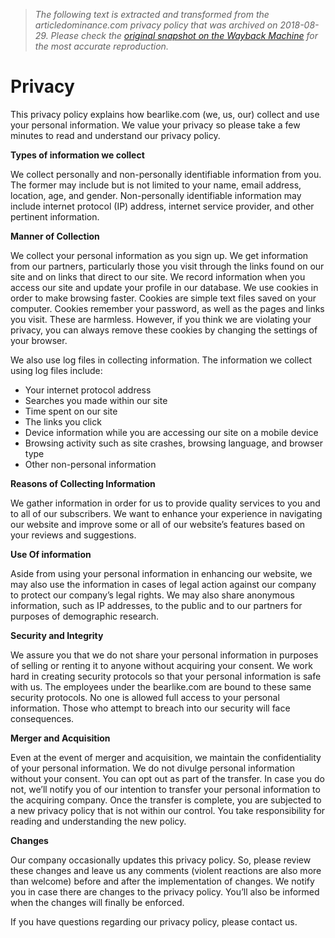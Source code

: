> *The following text is extracted and transformed from the articledominance.com privacy policy that was archived on 2018-08-29. Please check the [original snapshot on the Wayback Machine](https://web.archive.org/web/20180829105107id_/http%3A//ilikebeat.com/privacy) for the most accurate reproduction.*

# Privacy

This privacy policy explains how bearlike.com (we, us, our) collect and use your personal information. We value your privacy so please take a few minutes to read and understand our privacy policy.

**Types of information we collect**

We collect personally and non-personally identifiable information from you. The former may include but is not limited to your name, email address, location, age, and gender. Non-personally identifiable information may include internet protocol (IP) address, internet service provider, and other pertinent information.

**Manner of Collection**

We collect your personal information as you sign up. We get information from our partners, particularly those you visit through the links found on our site and on links that direct to our site. We record information when you access our site and update your profile in our database. We use cookies in order to make browsing faster. Cookies are simple text files saved on your computer. Cookies remember your password, as well as the pages and links you visit. These are harmless. However, if you think we are violating your privacy, you can always remove these cookies by changing the settings of your browser.

We also use log files in collecting information. The information we collect using log files include:

  * Your internet protocol address
  * Searches you made within our site
  * Time spent on our site
  * The links you click
  * Device information while you are accessing our site on a mobile device
  * Browsing activity such as site crashes, browsing language, and browser type
  * Other non-personal information



**Reasons of Collecting Information**

We gather information in order for us to provide quality services to you and to all of our subscribers. We want to enhance your experience in navigating our website and improve some or all of our website’s features based on your reviews and suggestions.

**Use Of information**

Aside from using your personal information in enhancing our website, we may also use the information in cases of legal action against our company to protect our company’s legal rights. We may also share anonymous information, such as IP addresses, to the public and to our partners for purposes of demographic research.

**Security and Integrity**

We assure you that we do not share your personal information in purposes of selling or renting it to anyone without acquiring your consent. We work hard in creating security protocols so that your personal information is safe with us. The employees under the bearlike.com are bound to these same security protocols. No one is allowed full access to your personal information. Those who attempt to breach into our security will face consequences.

**Merger and Acquisition**

Even at the event of merger and acquisition, we maintain the confidentiality of your personal information. We do not divulge personal information without your consent. You can opt out as part of the transfer. In case you do not, we’ll notify you of our intention to transfer your personal information to the acquiring company. Once the transfer is complete, you are subjected to a new privacy policy that is not within our control. You take responsibility for reading and understanding the new policy.

**Changes**

Our company occasionally updates this privacy policy. So, please review these changes and leave us any comments (violent reactions are also more than welcome) before and after the implementation of changes. We notify you in case there are changes to the privacy policy. You’ll also be informed when the changes will finally be enforced.

If you have questions regarding our privacy policy, please contact us.
